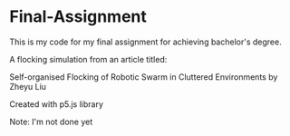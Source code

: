 # Final-Assignment
This is my code for my final assignment for achieving bachelor's degree.

A flocking simulation from an article titled:

Self-organised Flocking of Robotic Swarm in Cluttered Environments
by Zheyu Liu

Created with p5.js library

Note:
I'm not done yet

